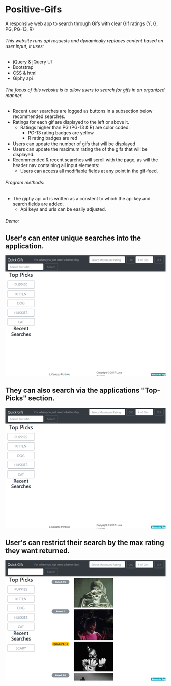 # Positive-Gifs
A responsive web app to search through Gifs with clear Gif ratings (Y, G, PG, PG-13, R)

###### This website runs api requests and dynamically replaces content based on user input, it uses:
- jQuery & jQuery UI
- Bootstrap
- CSS & html
- Giphy api

###### The focus of this website is to allow users to search for gifs in an organized manner.
- Recent user searches are logged as buttons in a subsection below recommended searches.
- Ratings for each gif are displayed to the left or above it.
    - Ratings higher than PG (PG-13 & R) are color coded:
        - PG-13 rating badges are yellow
        - R rating badges are red
- Users can update the number of gifs that will be displayed 
- Users can update the maximum rating the of the gifs that will be displayed.
- Recommended & recent searches will scroll with the page, as will the header nav containing all input elements:
    - Users can access all modifiable fields at any point in the gif-feed.

###### Program methods:
- The giphy api url is written as a constent to which the api key and search fields are added.
    - Api keys and urls can be easily adjusted.

###### Demo:
## User's can enter unique searches into the application.
![App Demo Gif](./assets/gifs/new-search.gif)

## They can also search via the applications "Top-Picks" section.
![App Demo Gif](./assets/gifs/top-picks-btn.gif)

## User's can restrict their search by the max rating they want returned.
![App Demo Gif](./assets/gifs/max-rating.gif)

